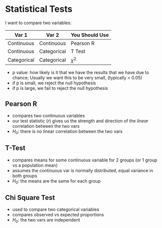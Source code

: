 # Statistical Tests

I want to compare two variables:

| Var 1       | Var 2       | You Should Use |
| -----       | -----       | -------------- |
| Continuous  | Continuous  | Pearson R      |
| Continuous  | Categorical | T Test         |
| Categorical | Categorical | $\chi^2$       |

- p value: how likely is it that we have the results that we have due to chance;
  Usually we want this to be very small, (typically < 0.05)
- if p is small, we reject the null hypothesis
- if p is large, we fail to reject the null hypothesis

## Pearson R

- compares two continuous variables
- our test statistic ($r$) gives us the strength and direction of the
  *linear* correlation between the two vars
- $H_0$: there is no linear correlation between the two vars

## T-Test

- compares means for some continuous variable for 2 groups (or 1 group vs a
  population mean)
- assumes the continuous var is normally distributed, equal variance in both
  groups
- $H_0$: the means are the same for each group

## Chi Square Test

- used to compare two categorical variables
- compares observed vs expected proportions
- $H_0$: the two vars are independent
